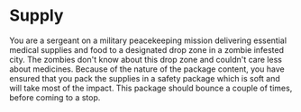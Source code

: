 # Supply
You are a sergeant on a military peacekeeping mission delivering essential medical supplies and food to a designated drop zone in a zombie infested city. The zombies don't know about this drop zone and couldn't care less about medicines.  Because of the nature of the package content, you have ensured that you pack the supplies in a safety package which is soft and will take most of the impact.  This package should bounce a couple of times, before coming to a stop.
